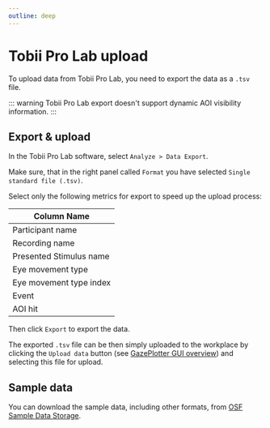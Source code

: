 ```yaml
---
outline: deep
---
```


# Tobii Pro Lab upload
To upload data from Tobii Pro Lab, you need to export the data as a `.tsv` file. 

::: warning
Tobii Pro Lab export doesn't support dynamic AOI visibility information.
:::

## Export & upload

In the Tobii Pro Lab software, select `Analyze > Data Export`. 

Make sure, that in the right panel called `Format` you have selected `Single standard file (.tsv)`. 

Select only the following metrics for export to speed up the upload process:

| Column Name             |
|-------------------------|
| Participant name        |
| Recording name          |
| Presented Stimulus name |
| Eye movement type       |
| Eye movement type index |
| Event                   |
| AOI hit                 |

Then click `Export` to export the data.

The exported `.tsv` file can be then simply uploaded to the workplace by clicking the `Upload data` button (see [GazePlotter GUI overview](/basic/)) and selecting this file for upload.

## Sample data

You can download the sample data, including other formats, from [OSF Sample Data Storage](https://osf.io/j58v3).